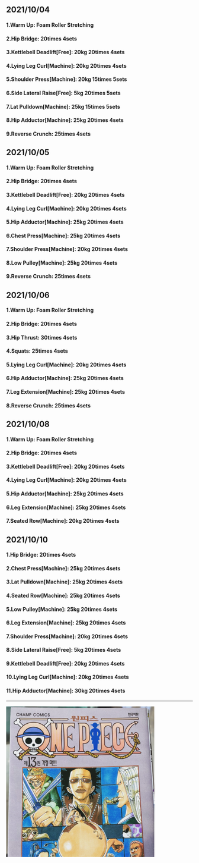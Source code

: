 ## 2021/10/04
#### 1.Warm Up: Foam Roller Stretching
#### 2.Hip Bridge: 20times 4sets
#### 3.Kettlebell Deadlift\[Free\]: 20kg 20times 4sets
#### 4.Lying Leg Curl\[Machine\]: 20kg 20times 4sets
#### 5.Shoulder Press\[Machine\]: 20kg 15times 5sets
#### 6.Side Lateral Raise\[Free\]: 5kg 20times 5sets
#### 7.Lat Pulldown\[Machine\]: 25kg 15times 5sets
#### 8.Hip Adductor\[Machine\]: 25kg 20times 4sets
#### 9.Reverse Crunch: 25times 4sets

## 2021/10/05
#### 1.Warm Up: Foam Roller Stretching
#### 2.Hip Bridge: 20times 4sets
#### 3.Kettlebell Deadlift\[Free\]: 20kg 20times 4sets
#### 4.Lying Leg Curl\[Machine\]: 20kg 20times 4sets
#### 5.Hip Adductor\[Machine\]: 25kg 20times 4sets
#### 6.Chest Press\[Machine\]: 25kg 20times 4sets
#### 7.Shoulder Press\[Machine\]: 20kg 20times 4sets
#### 8.Low Pulley\[Machine\]: 25kg 20times 4sets
#### 9.Reverse Crunch: 25times 4sets

## 2021/10/06
#### 1.Warm Up: Foam Roller Stretching
#### 2.Hip Bridge: 20times 4sets
#### 3.Hip Thrust: 30times 4sets
#### 4.Squats: 25times 4sets
#### 5.Lying Leg Curl\[Machine\]: 20kg 20times 4sets
#### 6.Hip Adductor\[Machine\]: 25kg 20times 4sets
#### 7.Leg Extension\[Machine\]: 25kg 20times 4sets
#### 8.Reverse Crunch: 25times 4sets

## 2021/10/08
#### 1.Warm Up: Foam Roller Stretching
#### 2.Hip Bridge: 20times 4sets
#### 3.Kettlebell Deadlift\[Free\]: 20kg 20times 4sets
#### 4.Lying Leg Curl\[Machine\]: 20kg 20times 4sets
#### 5.Hip Adductor\[Machine\]: 25kg 20times 4sets
#### 6.Leg Extension\[Machine\]: 25kg 20times 4sets
#### 7.Seated Row\[Machine\]: 20kg 20times 4sets

## 2021/10/10
#### 1.Hip Bridge: 20times 4sets
#### 2.Chest Press\[Machine\]: 25kg 20times 4sets
#### 3.Lat Pulldown\[Machine\]: 25kg 20times 4sets
#### 4.Seated Row\[Machine\]: 25kg 20times 4sets
#### 5.Low Pulley\[Machine\]: 25kg 20times 4sets
#### 6.Leg Extension\[Machine\]: 25kg 20times 4sets
#### 7.Shoulder Press\[Machine\]: 20kg 20times 4sets
#### 8.Side Lateral Raise\[Free\]: 5kg 20times 4sets
#### 9.Kettlebell Deadlift\[Free\]: 20kg 20times 4sets
#### 10.Lying Leg Curl\[Machine\]: 20kg 20times 4sets
#### 11.Hip Adductor\[Machine\]: 30kg 20times 4sets
---

<img src='./_resources/__013.png' width='400px' />
